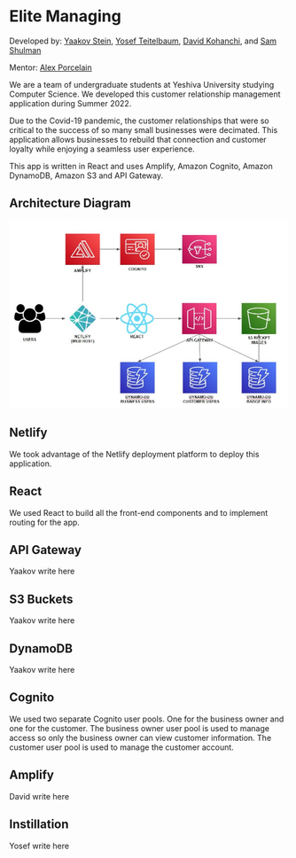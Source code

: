 # Elite Managing

Developed by: [Yaakov Stein](https://www.linkedin.com/in/yaakov-s-79a598ab/), [Yosef Teitelbaum](https://www.linkedin.com/in/joseph-teitelbaum-b60366231/), [David Kohanchi](https://www.linkedin.com/in/david-kohanchi/), and [Sam Shulman](https://www.linkedin.com/in/sam-shulman/)

Mentor: [Alex Porcelain](https://www.linkedin.com/in/alexporcelain/)

We are a team of undergraduate students at Yeshiva University studying Computer Science. We developed this customer relationship management application during Summer 2022.

Due to the Covid-19 pandemic, the customer relationships that were so critical to the success of so many small businesses were decimated. This application allows businesses to rebuild that connection and customer loyalty while enjoying a seamless user experience.

This app is written in React and uses Amplify, Amazon Cognito, Amazon DynamoDB, Amazon S3 and API Gateway.

## Architecture Diagram

![Architecture](public/Architecture-Diagram-final-draft.png.jpg)

## Netlify 

We took advantage of the Netlify deployment platform to deploy this application.

## React

We used React to build all the front-end components and to implement routing for the app.

## API Gateway
Yaakov write here 
## S3 Buckets
Yaakov write here

## DynamoDB
Yaakov write here

## Cognito
We used two separate Cognito user pools. One for the business owner and one for the customer. The business owner user pool is used to manage access so only the business owner can view customer information. The customer user pool is used to manage the customer account.

## Amplify
David write here 

## Instillation
Yosef write here


